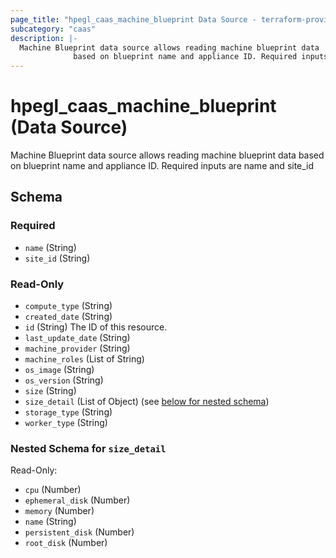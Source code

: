 ```yaml
---
page_title: "hpegl_caas_machine_blueprint Data Source - terraform-provider-hpegl"
subcategory: "caas"
description: |-
  Machine Blueprint data source allows reading machine blueprint data
              based on blueprint name and appliance ID. Required inputs are name and site_id
---
```

# hpegl_caas_machine_blueprint (Data Source)

Machine Blueprint data source allows reading machine blueprint data 
			based on blueprint name and appliance ID. Required inputs are name and site_id



<!-- schema generated by tfplugindocs -->
## Schema

### Required

- `name` (String)
- `site_id` (String)

### Read-Only

- `compute_type` (String)
- `created_date` (String)
- `id` (String) The ID of this resource.
- `last_update_date` (String)
- `machine_provider` (String)
- `machine_roles` (List of String)
- `os_image` (String)
- `os_version` (String)
- `size` (String)
- `size_detail` (List of Object) (see [below for nested schema](#nestedatt--size_detail))
- `storage_type` (String)
- `worker_type` (String)

<a id="nestedatt--size_detail"></a>
### Nested Schema for `size_detail`

Read-Only:

- `cpu` (Number)
- `ephemeral_disk` (Number)
- `memory` (Number)
- `name` (String)
- `persistent_disk` (Number)
- `root_disk` (Number)


